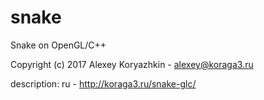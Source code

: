 # snake
Snake on OpenGL/C++

Copyright (c) 2017 Alexey Koryazhkin - alexey@koraga3.ru

description:
ru - http://koraga3.ru/snake-glc/ 
